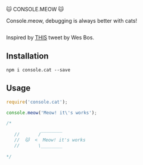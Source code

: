 🐱 CONSOLE.MEOW 🐱

Console.meow, debugging is always better with cats!

<img src="https://media.giphy.com/media/7vhAnGwSOQvUQ/giphy.gif" alt="">

Inspired by [THIS](https://twitter.com/wesbos/status/1254836059109642240) tweet by Wes Bos.


## Installation
```
npm i console.cat --save
```

## Usage

```javascript
require('console.cat');

console.meow('Meow! it\'s works');

/*
     
   //       /‾‾‾‾‾‾‾‾
   //  🐱  <  Meow! it's works
   //       \________
  
*/
```
